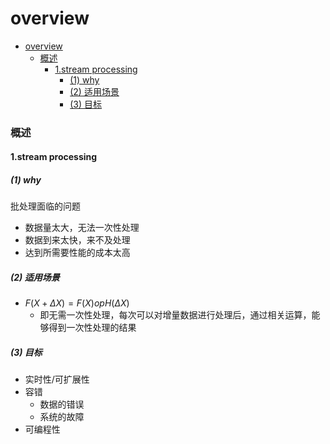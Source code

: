 # overview


<!-- @import "[TOC]" {cmd="toc" depthFrom=1 depthTo=6 orderedList=false} -->

<!-- code_chunk_output -->

- [overview](#overview)
    - [概述](#概述)
      - [1.stream processing](#1stream-processing)
        - [(1) why](#1-why)
        - [(2) 适用场景](#2-适用场景)
        - [(3) 目标](#3-目标)

<!-- /code_chunk_output -->

### 概述

#### 1.stream processing

##### (1) why
批处理面临的问题
* 数据量太大，无法一次性处理
* 数据到来太快，来不及处理
* 达到所需要性能的成本太高

##### (2) 适用场景

* $F(X + \Delta X)=F(X) op H(\Delta X)$
    * 即无需一次性处理，每次可以对增量数据进行处理后，通过相关运算，能够得到一次性处理的结果

##### (3) 目标
* 实时性/可扩展性
* 容错
    * 数据的错误
    * 系统的故障
* 可编程性
